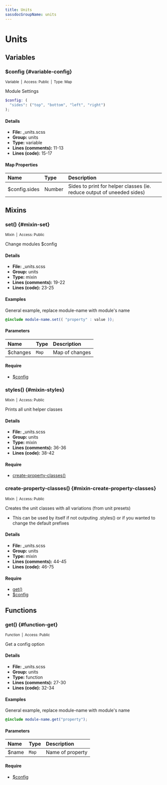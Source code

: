 ```yaml
---
title: Units
sassdocGroupName: units
---
```



# Units





## Variables




###  $config {#variable-config} 

<small>Variable&ensp;|&ensp;Access: Public&ensp;|&ensp;Type: Map</small>

  

Module Settings
    
    

``` scss
$config: (
  "sides": ("top", "bottom", "left", "right")
);
```
  

#### Details

- **File:** _units.scss
- **Group:** units
- **Type:** variable
- **Lines (comments):** 11-13
- **Lines (code):** 15-17
    
    

#### Map Properties


|Name|Type|Description|
|:--|:--|:--|
|$config.sides|Number|Sides to print for helper classes (ie. reduce output of uneeded sides)|

    
  

## Mixins




###  set() {#mixin-set} 

<small>Mixin&ensp;|&ensp;Access: Public</small>

  

Change modules $config
    
    

#### Details

- **File:** _units.scss
- **Group:** units
- **Type:** mixin
- **Lines (comments):** 19-22
- **Lines (code):** 23-25
    
    

#### Examples

General example, replace module-name with module's name      


``` scss
@include module-name.set(( "property" : value ));
```
  

      

#### Parameters


|Name|Type|Description|
|:--|:--|:--|
|$changes|`Map`|Map of changes|

    

#### Require

- [$config](/sass/helpers/units/#variable-config)
  


###  styles() {#mixin-styles} 

<small>Mixin&ensp;|&ensp;Access: Public</small>

  

Prints all unit helper classes
    
    

#### Details

- **File:** _units.scss
- **Group:** units
- **Type:** mixin
- **Lines (comments):** 36-36
- **Lines (code):** 38-42
    
    

#### Require

- [create-property-classes()](/sass/helpers/units/#mixin-create-property-classes)
  


###  create-property-classes() {#mixin-create-property-classes} 

<small>Mixin&ensp;|&ensp;Access: Public</small>

  

Creates the unit classes with all variations (from unit presets)
- This can be used by itself if not outputing .styles() or if you wanted to change the default prefixes
    
    

#### Details

- **File:** _units.scss
- **Group:** units
- **Type:** mixin
- **Lines (comments):** 44-45
- **Lines (code):** 46-75
    
    

#### Require

- [get()](/sass/helpers/units/#function-get)
- [$config](/sass/helpers/units/#variable-config)
  
  

## Functions




###  get() {#function-get} 

<small>Function&ensp;|&ensp;Access: Public</small>

  

Get a config option
    
    

#### Details

- **File:** _units.scss
- **Group:** units
- **Type:** function
- **Lines (comments):** 27-30
- **Lines (code):** 32-34
    
    

#### Examples

General example, replace module-name with module's name      


``` scss
@include module-name.get("property");
```
  

      

#### Parameters


|Name|Type|Description|
|:--|:--|:--|
|$name|`Map`|Name of property|

    

#### Require

- [$config](/sass/helpers/units/#variable-config)
  
  
  